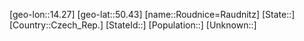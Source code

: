 ﻿---
location: [50.43,14.27]
type: City
tags:
- geo/City


SpocWebEntityId: 33803
isDeleted: false
confidential: public

---
[geo-lon::14.27]
[geo-lat::50.43]
[name::Roudnice=Raudnitz]
[State::]
[Country::Czech_Rep.]
[StateId::]
[Population::]
[Unknown::]

